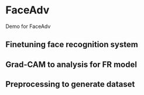 # FaceAdv
Demo for FaceAdv


## Finetuning face recognition system

## Grad-CAM to analysis for FR model

## Preprocessing to generate dataset